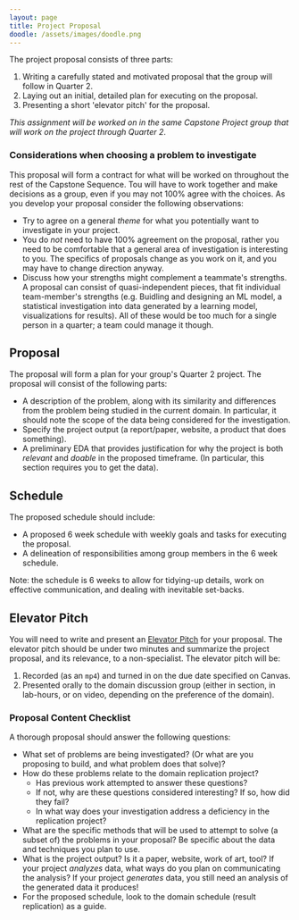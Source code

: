 ```yaml
---
layout: page
title: Project Proposal
doodle: /assets/images/doodle.png
---
```


The project proposal consists of three parts:

1. Writing a carefully stated and motivated proposal that the group
   will follow in Quarter 2.
1. Laying out an initial, detailed plan for executing on the proposal.
1. Presenting a short 'elevator pitch' for the proposal.

*This assignment will be worked on in the same Capstone Project group
that will work on the project through Quarter 2*.

### Considerations when choosing a problem to investigate

This proposal will form a contract for what will be worked on
throughout the rest of the Capstone Sequence. Tou will have
to work together and make decisions as a group, even if you may not
100% agree with the choices. As you develop your proposal consider
the following observations:
* Try to agree on a general *theme* for what you potentially want to
  investigate in your project.
* You do *not* need to have 100% agreement on the proposal, rather you
  need to be comfortable that a general area of investigation is
  interesting to you. The specifics of proposals change as you work on
  it, and you may have to change direction anyway.
* Discuss how your strengths might complement a teammate's
  strengths. A proposal can consist of quasi-independent pieces, that
  fit individual team-member's strengths (e.g. Buidling and designing
  an ML model, a statistical investigation into data generated by a
  learning model, visualizations for results). All of these would be
  too much for a single person in a quarter; a team could manage it
  though.

## Proposal

The proposal will form a plan for your group's Quarter 2
project. The proposal will consist of the following parts:
* A description of the problem, along with its similarity and
  differences from the problem being studied in the current domain. In
  particular, it should note the scope of the data being considered
  for the investigation. 
* Specify the project output (a report/paper, website, a product that
  does something).
* A preliminary EDA that provides justification for why the project is
  both *relevant* and *doable* in the proposed timeframe. (In
  particular, this section requires you to get the data).

## Schedule

The proposed schedule should include:
* A proposed 6 week schedule with weekly goals and tasks for executing
  the proposal. 
* A delineation of responsibilities among group members in the 6 week schedule.

Note: the schedule is 6 weeks to allow for tidying-up details, work on
effective communication, and dealing with inevitable set-backs.

## Elevator Pitch

You will need to write and present an [Elevator
Pitch](https://en.wikipedia.org/wiki/Elevator_pitch) for your
proposal. The elevator pitch should be under two minutes and summarize
the project proposal, and its relevance, to a non-specialist. The
elevator pitch will be:

1. Recorded (as an `mp4`) and turned in on the due date specified on Canvas.
2. Presented orally to the domain discussion group (either in section,
   in lab-hours, or on video, depending on the preference of the
   domain).

### Proposal Content Checklist

A thorough proposal should answer the following questions:
* What set of problems are being investigated? (Or what are you
  proposing to build, and what problem does that solve)?
* How do these problems relate to the domain replication project?
  - Has previous work attempted to answer these questions?
  - If not, why are these questions considered interesting? If so,
    how did they fail?
  - In what way does your investigation address a deficiency in the
    replication project?
* What are the specific methods that will be used to attempt to solve
  (a subset of) the problems in your proposal? Be specific about the
  data and techniques you plan to use.
* What is the project output? Is it a paper, website, work of art,
  tool? If your project *analyzes* data, what ways do you plan on
  communicating the analysis? If your project *generates* data, you
  still need an analysis of the generated data it produces!
* For the proposed schedule, look to the domain schedule (result
  replication) as a guide.

